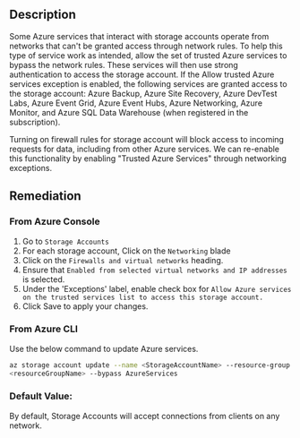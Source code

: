## Description

Some Azure services that interact with storage accounts operate from networks that can't be granted access through network rules. To help this type of service work as intended, allow the set of trusted Azure services to bypass the network rules. These services will then use strong authentication to access the storage account. If the Allow trusted Azure services exception is enabled, the following services are granted access to the storage account: Azure Backup, Azure Site Recovery, Azure DevTest Labs, Azure Event Grid, Azure Event Hubs, Azure Networking, Azure Monitor, and Azure SQL Data Warehouse (when registered in the subscription).

Turning on firewall rules for storage account will block access to incoming requests for data, including from other Azure services. We can re-enable this functionality by enabling "Trusted Azure Services" through networking exceptions.

## Remediation

### From Azure Console

  1. Go to `Storage Accounts`
  2. For each storage account, Click on the `Networking` blade
  3. Click on the `Firewalls and virtual networks` heading.
  4. Ensure that `Enabled from selected virtual networks and IP addresses` is selected.
  5. Under the 'Exceptions' label, enable check box for `Allow Azure services on the trusted services list to access this storage account.`
  6. Click Save to apply your changes.

### From Azure CLI

Use the below command to update Azure services.

```bash
az storage account update --name <StorageAccountName> --resource-group
<resourceGroupName> --bypass AzureServices
```

### Default Value:

By default, Storage Accounts will accept connections from clients on any network.